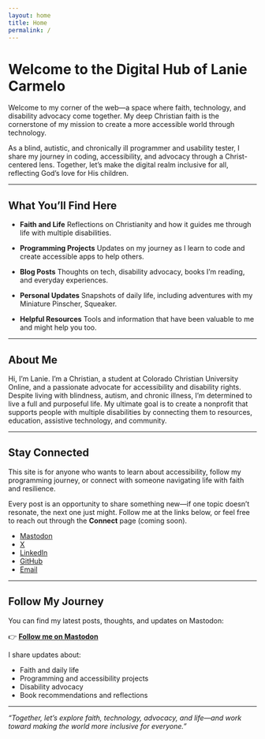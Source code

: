 ```yaml
---
layout: home
title: Home
permalink: /
---
```


# Welcome to the Digital Hub of Lanie Carmelo

Welcome to my corner of the web—a space where faith, technology, and disability advocacy come together.
My deep Christian faith is the cornerstone of my mission to create a more accessible world through technology.

As a blind, autistic, and chronically ill programmer and usability tester, I share my journey in coding, accessibility, and advocacy through a Christ-centered lens. Together, let’s make the digital realm inclusive for all, reflecting God’s love for His children.

---

## What You’ll Find Here

- **Faith and Life**
  Reflections on Christianity and how it guides me through life with multiple disabilities.

- **Programming Projects**
  Updates on my journey as I learn to code and create accessible apps to help others.

- **Blog Posts**
  Thoughts on tech, disability advocacy, books I’m reading, and everyday experiences.

- **Personal Updates**
  Snapshots of daily life, including adventures with my Miniature Pinscher, Squeaker.

- **Helpful Resources**
  Tools and information that have been valuable to me and might help you too.

---

## About Me

Hi, I’m Lanie. I’m a Christian, a student at Colorado Christian University Online, and a passionate advocate for accessibility and disability rights.
Despite living with blindness, autism, and chronic illness, I’m determined to live a full and purposeful life. My ultimate goal is to create a nonprofit that supports people with multiple disabilities by connecting them to resources, education, assistive technology, and community.

---

## Stay Connected

This site is for anyone who wants to learn about accessibility, follow my programming journey, or connect with someone navigating life with faith and resilience.

Every post is an opportunity to share something new—if one topic doesn’t resonate, the next one just might.
Follow me at the links below, or feel free to reach out through the **Connect** page (coming soon).

- <a rel="me" href="https://allovertheplace.ca/@RareBird15">Mastodon</a>
- <a rel="me" href="https://x.com/RareBird_15">X</a>
- <a rel="me" href="https://www.linkedin.com/in/lanie-carmelo">LinkedIn</a>
- <a rel="me" href="https://github.com/lanie-carmelo">GitHub</a>
- [Email](mailto:laniecarmelo@outlook.com)

---

## Follow My Journey

You can find my latest posts, thoughts, and updates on Mastodon:

👉 **<a rel="me" href="https://allovertheplace.ca/@RareBird15">Follow me on Mastodon</a>**

I share updates about:
- Faith and daily life
- Programming and accessibility projects
- Disability advocacy
- Book recommendations and reflections

---

*“Together, let’s explore faith, technology, advocacy, and life—and work toward making the world more inclusive for everyone.”*
